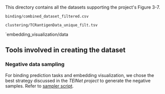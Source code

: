 
This directory contains all the datasets supporting the project's Figure 3-7. 

`binding/combined_dataset_filtered.csv`

`clustering/TCRantigenData_unique_filt.tsv`

`embedding_visualization/data

## Tools involved in creating the dataset

### Negative data sampling

For binding prediction tasks and embedding visualization, we chose the best strategy discussed in the *TEINet project* to generate the negative samples. Refer to [sampler script](https://github.com/jiangdada1221/TEINet/blob/master/sampler.py).
